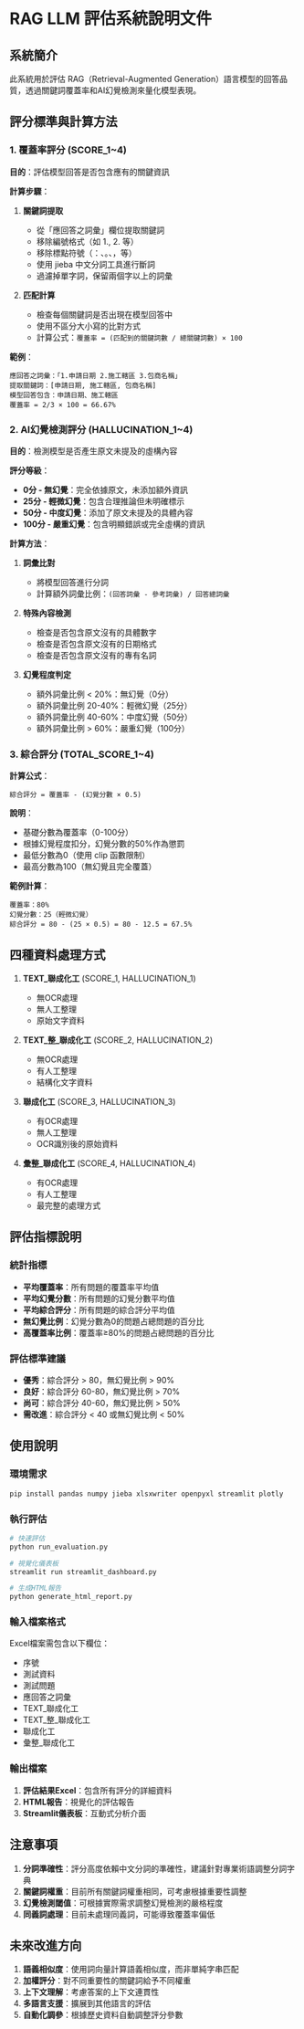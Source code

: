 # RAG LLM 評估系統說明文件

## 系統簡介
此系統用於評估 RAG（Retrieval-Augmented Generation）語言模型的回答品質，透過關鍵詞覆蓋率和AI幻覺檢測來量化模型表現。

## 評分標準與計算方法

### 1. 覆蓋率評分 (SCORE_1~4)

**目的**：評估模型回答是否包含應有的關鍵資訊

**計算步驟**：
1. **關鍵詞提取**
   - 從「應回答之詞彙」欄位提取關鍵詞
   - 移除編號格式（如 1., 2. 等）
   - 移除標點符號（：、。、，等）
   - 使用 jieba 中文分詞工具進行斷詞
   - 過濾掉單字詞，保留兩個字以上的詞彙

2. **匹配計算**
   - 檢查每個關鍵詞是否出現在模型回答中
   - 使用不區分大小寫的比對方式
   - 計算公式：`覆蓋率 = (匹配到的關鍵詞數 / 總關鍵詞數) × 100`

**範例**：
```
應回答之詞彙：「1.申請日期 2.施工轄區 3.包商名稱」
提取關鍵詞：[申請日期, 施工轄區, 包商名稱]
模型回答包含：申請日期、施工轄區
覆蓋率 = 2/3 × 100 = 66.67%
```

### 2. AI幻覺檢測評分 (HALLUCINATION_1~4)

**目的**：檢測模型是否產生原文未提及的虛構內容

**評分等級**：
- **0分 - 無幻覺**：完全依據原文，未添加額外資訊
- **25分 - 輕微幻覺**：包含合理推論但未明確標示
- **50分 - 中度幻覺**：添加了原文未提及的具體內容
- **100分 - 嚴重幻覺**：包含明顯錯誤或完全虛構的資訊

**計算方法**：
1. **詞彙比對**
   - 將模型回答進行分詞
   - 計算額外詞彙比例：`(回答詞彙 - 參考詞彙) / 回答總詞彙`

2. **特殊內容檢測**
   - 檢查是否包含原文沒有的具體數字
   - 檢查是否包含原文沒有的日期格式
   - 檢查是否包含原文沒有的專有名詞

3. **幻覺程度判定**
   - 額外詞彙比例 < 20%：無幻覺（0分）
   - 額外詞彙比例 20-40%：輕微幻覺（25分）
   - 額外詞彙比例 40-60%：中度幻覺（50分）
   - 額外詞彙比例 > 60%：嚴重幻覺（100分）

### 3. 綜合評分 (TOTAL_SCORE_1~4)

**計算公式**：
```
綜合評分 = 覆蓋率 - (幻覺分數 × 0.5)
```

**說明**：
- 基礎分數為覆蓋率（0-100分）
- 根據幻覺程度扣分，幻覺分數的50%作為懲罰
- 最低分數為0（使用 clip 函數限制）
- 最高分數為100（無幻覺且完全覆蓋）

**範例計算**：
```
覆蓋率：80%
幻覺分數：25（輕微幻覺）
綜合評分 = 80 - (25 × 0.5) = 80 - 12.5 = 67.5%
```

## 四種資料處理方式

1. **TEXT_聯成化工** (SCORE_1, HALLUCINATION_1)
   - 無OCR處理
   - 無人工整理
   - 原始文字資料

2. **TEXT_整_聯成化工** (SCORE_2, HALLUCINATION_2)
   - 無OCR處理
   - 有人工整理
   - 結構化文字資料

3. **聯成化工** (SCORE_3, HALLUCINATION_3)
   - 有OCR處理
   - 無人工整理
   - OCR識別後的原始資料

4. **彙整_聯成化工** (SCORE_4, HALLUCINATION_4)
   - 有OCR處理
   - 有人工整理
   - 最完整的處理方式

## 評估指標說明

### 統計指標
- **平均覆蓋率**：所有問題的覆蓋率平均值
- **平均幻覺分數**：所有問題的幻覺分數平均值
- **平均綜合評分**：所有問題的綜合評分平均值
- **無幻覺比例**：幻覺分數為0的問題占總問題的百分比
- **高覆蓋率比例**：覆蓋率≥80%的問題占總問題的百分比

### 評估標準建議
- **優秀**：綜合評分 > 80，無幻覺比例 > 90%
- **良好**：綜合評分 60-80，無幻覺比例 > 70%
- **尚可**：綜合評分 40-60，無幻覺比例 > 50%
- **需改進**：綜合評分 < 40 或無幻覺比例 < 50%

## 使用說明

### 環境需求
```bash
pip install pandas numpy jieba xlsxwriter openpyxl streamlit plotly
```

### 執行評估
```bash
# 快速評估
python run_evaluation.py

# 視覺化儀表板
streamlit run streamlit_dashboard.py

# 生成HTML報告
python generate_html_report.py
```

### 輸入檔案格式
Excel檔案需包含以下欄位：
- 序號
- 測試資料
- 測試問題
- 應回答之詞彙
- TEXT_聯成化工
- TEXT_整_聯成化工
- 聯成化工
- 彙整_聯成化工

### 輸出檔案
1. **評估結果Excel**：包含所有評分的詳細資料
2. **HTML報告**：視覺化的評估報告
3. **Streamlit儀表板**：互動式分析介面

## 注意事項

1. **分詞準確性**：評分高度依賴中文分詞的準確性，建議針對專業術語調整分詞字典
2. **關鍵詞權重**：目前所有關鍵詞權重相同，可考慮根據重要性調整
3. **幻覺檢測閾值**：可根據實際需求調整幻覺檢測的嚴格程度
4. **同義詞處理**：目前未處理同義詞，可能導致覆蓋率偏低

## 未來改進方向

1. **語義相似度**：使用詞向量計算語義相似度，而非單純字串匹配
2. **加權評分**：對不同重要性的關鍵詞給予不同權重
3. **上下文理解**：考慮答案的上下文連貫性
4. **多語言支援**：擴展到其他語言的評估
5. **自動化調參**：根據歷史資料自動調整評分參數
